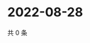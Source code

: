 # 2022-08-28

共 0 条

<!-- BEGIN WEIBO -->
<!-- 最后更新时间 Sun Aug 28 2022 22:01:27 GMT+0800 (China Standard Time) -->

<!-- END WEIBO -->
